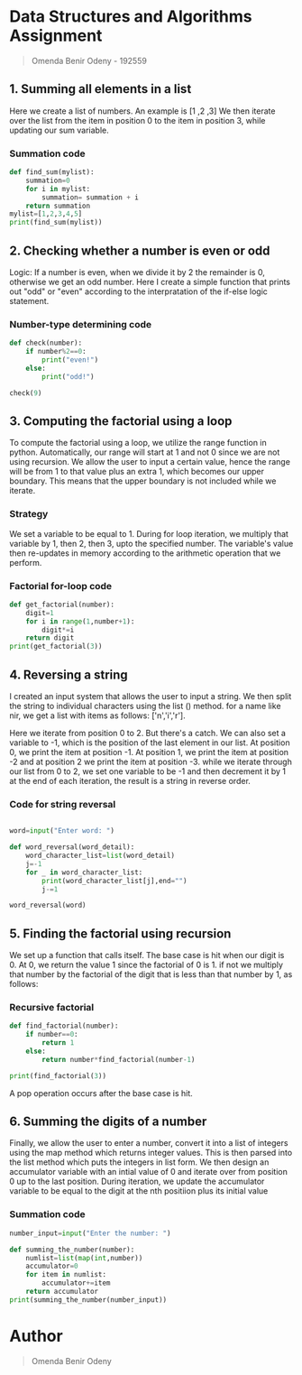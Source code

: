 # Data Structures and Algorithms Assignment
> Omenda Benir Odeny - 192559
## 1. Summing all elements in a list
Here we create a list of numbers. An example is [1 ,2 ,3]
We then iterate over the list from the item in position 0 to the item in position 3, while updating our sum variable.

### Summation code
``` python
def find_sum(mylist):
    summation=0
    for i in mylist:
        summation= summation + i
    return summation
mylist=[1,2,3,4,5]
print(find_sum(mylist))
```
## 2. Checking whether a number is even or odd
Logic: If a number is even, when we divide it by 2 the remainder is 0, otherwise we get an odd number.
Here I create a simple function that prints out "odd" or "even" according to the interpratation of the if-else logic statement.

### Number-type determining code
``` python
def check(number):
    if number%2==0:
        print("even!")
    else:
        print("odd!")

check(9)
```
## 3. Computing the factorial using a loop
To compute the factorial using a loop, we utilize the range function in python. Automatically, our range will start at 1 and not 0 since we are not using recursion.
We allow the user to input a certain value, hence the range will be from 1 to that value plus an extra 1, which becomes our upper boundary. 
This means that the upper boundary is not included while we iterate.
### Strategy
We set a variable to be equal to 1. 
During for loop iteration, we multiply that variable by 1, then 2, then 3, upto the specified number.
The variable's value then re-updates in memory according to the arithmetic operation that we perform.

### Factorial for-loop code
``` python
def get_factorial(number):
    digit=1
    for i in range(1,number+1):
        digit*=i
    return digit
print(get_factorial(3))

```

## 4. Reversing a string
I created an input system that allows the user to input a string. We then split the string to individual characters using the list () method. 
for a name like nir, we get a list with items as follows: ['n','i','r']. 

Here we iterate from position 0 to 2. But there's a catch. We can also set a variable to -1, which is the position of the last element in our list.
At position 0, we print the item at position -1. At position 1, we print the item at position -2 and at position 2 we print the item at position -3.
while we iterate through our list from 0 to 2, we set one variable to be -1 and then decrement it by 1 at the end of each iteration, the result is a string in reverse order.

### Code for string reversal
``` python

word=input("Enter word: ")

def word_reversal(word_detail):
    word_character_list=list(word_detail)
    j=-1
    for _ in word_character_list:
        print(word_character_list[j],end="")
        j-=1

word_reversal(word)
```
## 5. Finding the factorial using recursion
We set up a function that calls itself. The base case is hit when our digit is 0. At 0, we return the value 1 since the factorial of 0 is 1.
if not we multiply that number by the factorial of the digit that is less than that number by 1, as follows:

### Recursive factorial 
```python
def find_factorial(number):
    if number==0:
        return 1
    else:
        return number*find_factorial(number-1)

print(find_factorial(3))
```
A pop operation occurs after the base case is hit.
## 6. Summing the digits of a number
Finally, we allow the user to enter a number, convert it into a list of integers using the map method which returns integer values. 
This is then parsed into the list method which puts the integers in list form.
We then design an accumulator variable with an intial value of 0 and iterate over from position 0 up to the last position.
During iteration, we update the accumulator variable to be equal to the digit at the nth positiion plus its initial value

### Summation code
``` python
number_input=input("Enter the number: ")

def summing_the_number(number):
    numlist=list(map(int,number))
    accumulator=0
    for item in numlist:
        accumulator+=item
    return accumulator
print(summing_the_number(number_input))
```

# Author
> Omenda Benir Odeny
